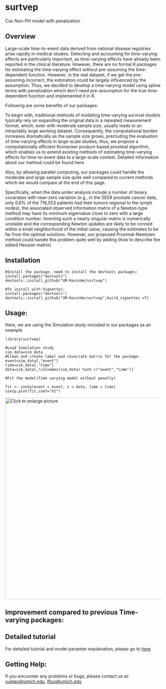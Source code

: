 
# surtvep
Cox Non-PH model with penalization

## Overview
Large-scale time-to-event data derived from national disease registries arise rapidly in medical studies. Detecting and accounting for time-varying effects are particularly important, as time-varying effects have already been reported in the clinical literature. However, there are no formal R packages for estimating the time-varying effect without pre-assuming the time-dependent function. However, in the real dataset, if we get the pre-assuming incorrect, the estimation could be largely influenced by the assumption. Thus, we decided to develop a time-varying model using spline terms with penalization which don't need pre-assumption for the true time-dependent function and implemented it in R.

Following are some benefits of our packages: 

To begin with, traditional methods of modeling time-varying survival models typically rely on expanding the original data in a repeated measurement format, which, even with moderate sample size, usually leads to an intractably large working dataset. Consequently, the computational burden increases dramatically as the sample size grows, precluding the evaluation of time-varying effects in large-scale studies, thus, we propose a computationally efficient Kronecker product-based proximal algorithm, which enables us to extend existing methods of estimating time-varying effects for time-to-event data to a large-scale context. Detailed information about our method could be found here. 

Also, by allowing parallel computing, our packages could handle the moderate and large sample size quite well compared to current methods which we would compare at the end of this page. 

Specifically, when the data under analysis include a number of binary covariates with near-zero variation (e.g., in the SEER prostate cancer data, only 0.6% of the 716,553 patients had their tumors regional to the lymph nodes), the associated observed information matrix of a Newton-type method may have its minimum eigenvalue close to zero with a large condition number. Inverting such a nearly singular matrix is numerically unstable and the corresponding Newton updates are likely to be conned within a small neighborhood of the initial value, causing the estimates to be far from the optimal solutions. However, our proposed Proximal-Newtown method could handle this problem quite well by adding (how to describe the edited Hessian matrix)


## Installation

```
#Install the package, need to install the devtools packages:
install.packages("devtools")
devtools::install_github("UM-KevinHe/surtvep")

#To install with Vignettes:
install.packages("devtools")
devtools::install_github("UM-KevinHe/surtvep",build_vignettes =T)

```
## Usage:

Here, we are using the Simulation study included in our packages as an example

```
library(surtvep)

#Load Simulation study
sim_data=sim_data
#Clean and create label and covariate matrix for the package:
event=sim_data[,"event"]
time=sim_data[,"time"]
data=sim_data[,!colnames(sim_data) %in% c("event","time")]

#Fit the model(Time varying model without penalty)

fit <- coxtp(event = event, z = data, time = time)
coxtp.plot(fit,coef="V1")

```
<a href="https://drive.google.com/uc?export=view&id=1ET7KIwGN6FVHtjduSNGYpIUf-ydkimIe"><img src="https://drive.google.com/uc?export=view&id=1ET7KIwGN6FVHtjduSNGYpIUf-ydkimIe" style="width: 650px; max-width: 100%; height: auto" title="Click to enlarge picture"/></a>

  
## Improvement compared to previous Time-varying packages:


## Detailed tutorial

  
For detailed tutorial and model paramter explaination, please go to <a href="https://um-kevinhe.github.io/surtvep/index.html" target="_blank">here</a>

## Getting Help:
If you encounter any problems or bugs, please contact us at:  xuetao@umich.edu, lfluo@umich.edu

